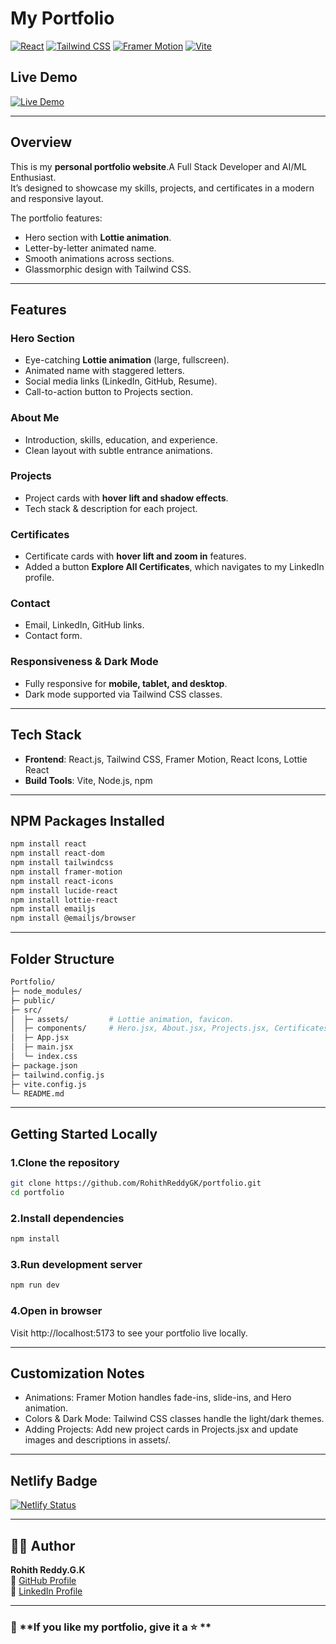 # My Portfolio

[![React](https://img.shields.io/badge/React-17.0.2-blue?logo=react&logoColor=white)](https://reactjs.org/)
[![Tailwind CSS](https://img.shields.io/badge/TailwindCSS-3.3.3-blue?logo=tailwind-css&logoColor=white)](https://tailwindcss.com/)
[![Framer Motion](https://img.shields.io/badge/FramerMotion-5.6.0-pink?logo=framer&logoColor=white)](https://www.framer.com/motion/)
[![Vite](https://img.shields.io/badge/Vite-5.0.0-yellow?logo=vite&logoColor=white)](https://vitejs.dev/)

## Live Demo

[![Live Demo](https://img.shields.io/badge/Live-Demo-green)](https://your-live-demo-link.com)

---

## Overview
This is my **personal portfolio website**.A Full Stack Developer and AI/ML Enthusiast.  
It’s designed to showcase my skills, projects, and certificates in a modern and responsive layout.  

The portfolio features:  
- Hero section with **Lottie animation**.
- Letter-by-letter animated name.
- Smooth animations across sections.  
- Glassmorphic design with Tailwind CSS.  

---

## Features

### Hero Section
- Eye-catching **Lottie animation** (large, fullscreen).  
- Animated name with staggered letters.
- Social media links (LinkedIn, GitHub, Resume).  
- Call-to-action button to Projects section. 

### About Me
- Introduction, skills, education, and experience.  
- Clean layout with subtle entrance animations.

### Projects
- Project cards with **hover lift and shadow effects**. 
- Tech stack & description for each project.  

### Certificates
- Certificate cards with **hover lift and zoom in** features.
- Added a button **Explore All Certificates**, which navigates to my LinkedIn profile.

### Contact
- Email, LinkedIn, GitHub links.  
- Contact form.  

### Responsiveness & Dark Mode
- Fully responsive for **mobile, tablet, and desktop**.  
- Dark mode supported via Tailwind CSS classes.  

---

## Tech Stack

- **Frontend**: React.js, Tailwind CSS, Framer Motion, React Icons, Lottie React  
- **Build Tools**: Vite, Node.js, npm  

---

## NPM Packages Installed

```bash
npm install react
npm install react-dom
npm install tailwindcss
npm install framer-motion
npm install react-icons
npm install lucide-react
npm install lottie-react
npm install emailjs
npm install @emailjs/browser
```

---

## Folder Structure

```bash
Portfolio/
├─ node_modules/
├─ public/
├─ src/
│  ├─ assets/         # Lottie animation, favicon.
│  ├─ components/     # Hero.jsx, About.jsx, Projects.jsx, Certificates.jsx, and Contact.jsx
│  ├─ App.jsx
│  ├─ main.jsx
│  └─ index.css
├─ package.json
├─ tailwind.config.js
├─ vite.config.js
└─ README.md
```

---

## Getting Started Locally

### 1.Clone the repository

```bash
git clone https://github.com/RohithReddyGK/portfolio.git
cd portfolio
```

### 2.Install dependencies

```bash
npm install
```

### 3.Run development server

```bash
npm run dev
```

### 4.Open in browser
Visit http://localhost:5173 to see your portfolio live locally.

---

## Customization Notes

- Animations: Framer Motion handles fade-ins, slide-ins, and Hero animation.
- Colors & Dark Mode: Tailwind CSS classes handle the light/dark themes.
- Adding Projects: Add new project cards in Projects.jsx and update images and descriptions in assets/.

---

## Netlify Badge

[![Netlify Status](https://api.netlify.com/api/v1/badges/5cc2089d-5d92-497f-a585-5f3fa57628b2/deploy-status)](https://app.netlify.com/projects/rohith-portfolio-gk/deploys)

---

## 🙋‍♂️ Author

**Rohith Reddy.G.K**  
🔗 [GitHub Profile](https://github.com/RohithReddyGK)  
🔗 [LinkedIn Profile](https://www.linkedin.com/in/rohithreddygk)

---

### 🌟 **If you like my portfolio, give it a ⭐ **
